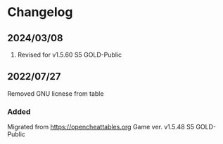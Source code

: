 # Changelog

## 2024/03/08  
1. Revised for v1.5.60 S5 GOLD-Public  

## 2022/07/27  
Removed GNU licnese from table  

### Added
Migrated from https://opencheattables.org
Game ver. v1.5.48 S5 GOLD-Public 